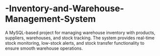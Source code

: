 # -Inventory-and-Warehouse-Management-System
A MySQL-based project for managing warehouse inventory with products, suppliers, warehouses, and stock tracking. The system provides real-time stock monitoring, low-stock alerts, and stock transfer functionality to ensure smooth warehouse operations.
